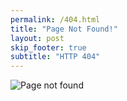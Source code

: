 ```yaml
---
permalink: /404.html
title: "Page Not Found!"
layout: post
skip_footer: true
subtitle: "HTTP 404"
---
```


![Page not found]({{site.url}}/static/404.jpg)

